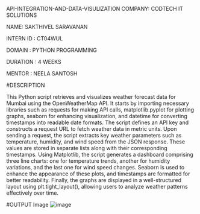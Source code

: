 API-INTEGRATION-AND-DATA-VISULIZATION
COMPANY: CODTECH IT SOLUTIONS

NAME: SAKTHIVEL SARAVANAN

INTERN ID : CT04WUL

DOMAIN : PYTHON PROGRAMMING

DURATION : 4 WEEKS

MENTOR : NEELA SANTOSH

#DESCRIPTION

This Python script retrieves and visualizes weather forecast data for Mumbai using the OpenWeatherMap API. It starts by importing necessary libraries such as requests for making API calls, matplotlib.pyplot for plotting graphs, seaborn for enhancing visualization, and datetime for converting timestamps into readable date formats. The script defines an API key and constructs a request URL to fetch weather data in metric units. Upon sending a request, the script extracts key weather parameters such as temperature, humidity, and wind speed from the JSON response. These values are stored in separate lists along with their corresponding timestamps. Using Matplotlib, the script generates a dashboard comprising three line charts: one for temperature trends, another for humidity variations, and the last one for wind speed changes. Seaborn is used to enhance the appearance of these plots, and timestamps are formatted for better readability. Finally, the graphs are displayed in a well-structured layout using plt.tight_layout(), allowing users to analyze weather patterns effectively over time.

#OUTPUT Image
![image](https://github.com/user-attachments/assets/09b640ee-a4af-493a-b81a-f4ec06783857)
